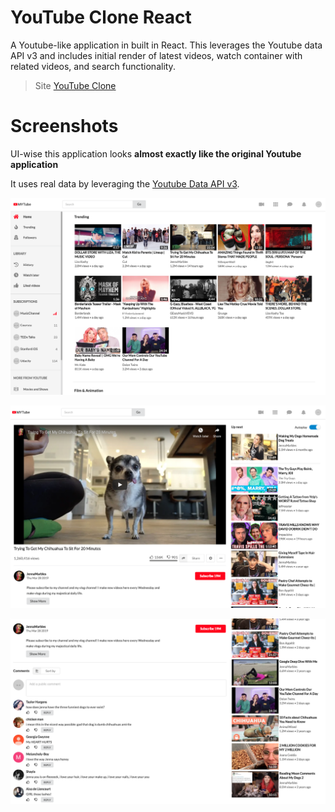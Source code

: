 # YouTube Clone React

A Youtube-like application in built in React. This leverages the Youtube data API v3 and includes initial render of latest videos, watch container with related videos, and search functionality.

> Site [YouTube Clone](https://youtube-clone11.herokuapp.com/)

# Screenshots

UI-wise this application looks **almost exactly like the original Youtube application**

It uses real data by leveraging the [Youtube Data API v3](https://developers.google.com/youtube/v3/docs/).

![Youtube in React Home feed](images/my-youtube-landingpage.png)

![Youtube in React Watch-1](images/my-youtube-watch1.png)

![Youtube in React Watch-2](images/my-youtube-watch2.png)
